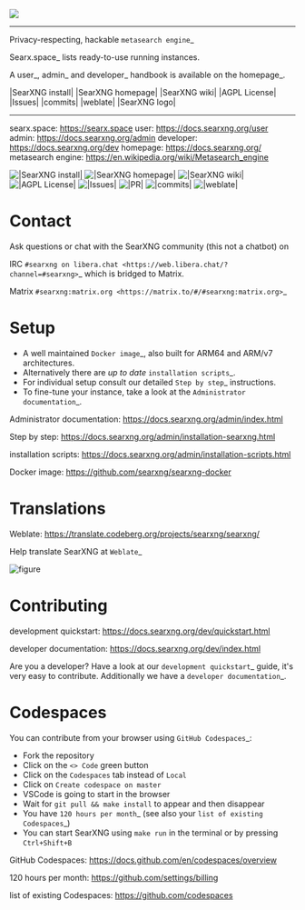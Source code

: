 ![](https://edas-hz.oss-cn-hangzhou.aliyuncs.com/edas-apps/charts-store/searxng/image/searxng.svg)

----

Privacy-respecting, hackable `metasearch engine`_

Searx.space_ lists ready-to-use running instances.

A user_, admin_ and developer_ handbook is available on the homepage_.

|SearXNG install|
|SearXNG homepage|
|SearXNG wiki|
|AGPL License|
|Issues|
|commits|
|weblate|
|SearXNG logo|

----

searx.space: https://searx.space
user: https://docs.searxng.org/user
admin: https://docs.searxng.org/admin
developer: https://docs.searxng.org/dev
homepage: https://docs.searxng.org/
metasearch engine: https://en.wikipedia.org/wiki/Metasearch_engine

![|SearXNG install|](https://edas-hz.oss-cn-hangzhou.aliyuncs.com/edas-apps/charts-store/searxng/image/-install-blue.svg)
![|SearXNG homepage|](https://edas-hz.oss-cn-hangzhou.aliyuncs.com/edas-apps/charts-store/searxng/image/-homepage-blue.svg)
![|SearXNG wiki|](https://edas-hz.oss-cn-hangzhou.aliyuncs.com/edas-apps/charts-store/searxng/image/-wiki-blue.svg)
![|AGPL License|](https://edas-hz.oss-cn-hangzhou.aliyuncs.com/edas-apps/charts-store/searxng/image/license-AGPL-blue.svg)
![|Issues|](https://edas-hz.oss-cn-hangzhou.aliyuncs.com/edas-apps/charts-store/searxng/image/searxng.svg)
![|PR|](https://edas-hz.oss-cn-hangzhou.aliyuncs.com/edas-apps/charts-store/searxng/image/searxng.svg)
![|commits|](https://edas-hz.oss-cn-hangzhou.aliyuncs.com/edas-apps/charts-store/searxng/image/searxng.svg)
![|weblate|](https://edas-hz.oss-cn-hangzhou.aliyuncs.com/edas-apps/charts-store/searxng/image/svg-badge.svg)


Contact
=======

Ask questions or chat with the SearXNG community (this not a chatbot) on

IRC
  `#searxng on libera.chat <https://web.libera.chat/?channel=#searxng>`_
  which is bridged to Matrix.

Matrix
  `#searxng:matrix.org <https://matrix.to/#/#searxng:matrix.org>`_


Setup
=====

- A well maintained `Docker image`_, also built for ARM64 and ARM/v7
  architectures.
- Alternatively there are *up to date* `installation scripts`_.
- For individual setup consult our detailed `Step by step`_ instructions.
- To fine-tune your instance, take a look at the `Administrator documentation`_.

Administrator documentation: https://docs.searxng.org/admin/index.html

Step by step: https://docs.searxng.org/admin/installation-searxng.html

installation scripts: https://docs.searxng.org/admin/installation-scripts.html

Docker image: https://github.com/searxng/searxng-docker

Translations
============

Weblate: https://translate.codeberg.org/projects/searxng/searxng/

Help translate SearXNG at `Weblate`_

![figure](https://edas-hz.oss-cn-hangzhou.aliyuncs.com/edas-apps/charts-store/searxng/image/multi-auto.svg)

Contributing
============

development quickstart: https://docs.searxng.org/dev/quickstart.html

developer documentation: https://docs.searxng.org/dev/index.html

Are you a developer?  Have a look at our `development quickstart`_ guide, it's
very easy to contribute.  Additionally we have a `developer documentation`_.


Codespaces
==========

You can contribute from your browser using `GitHub Codespaces`_:

- Fork the repository
- Click on the ``<> Code`` green button
- Click on the ``Codespaces`` tab instead of ``Local``
- Click on ``Create codespace on master``
- VSCode is going to start in the browser
- Wait for ``git pull && make install`` to appear and then disappear
- You have `120 hours per month`_ (see also your `list of existing Codespaces`_)
- You can start SearXNG using ``make run`` in the terminal or by pressing ``Ctrl+Shift+B``

GitHub Codespaces: https://docs.github.com/en/codespaces/overview

120 hours per month: https://github.com/settings/billing

list of existing Codespaces: https://github.com/codespaces
